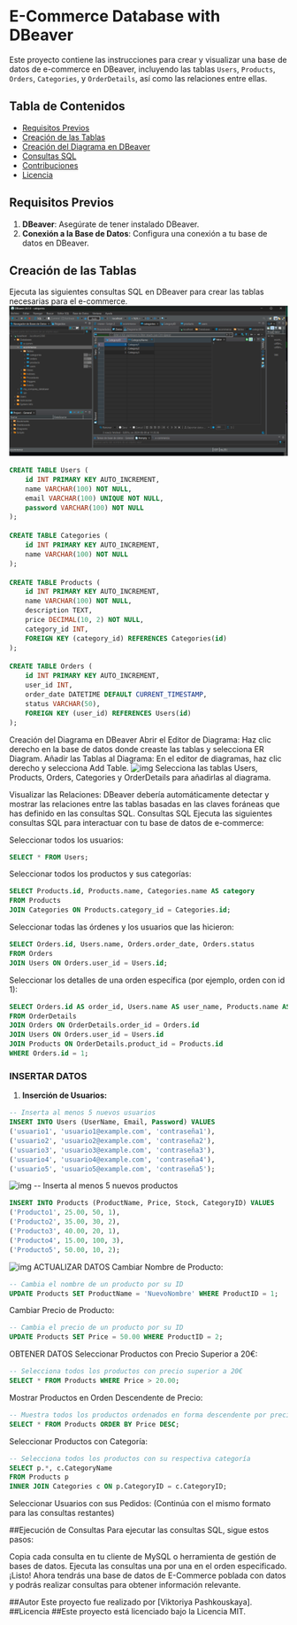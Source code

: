 

# E-Commerce Database with DBeaver

Este proyecto contiene las instrucciones para crear y visualizar una base de datos de e-commerce en DBeaver, incluyendo las tablas `Users`, `Products`, `Orders`, `Categories`, y `OrderDetails`, así como las relaciones entre ellas.

## Tabla de Contenidos

- [Requisitos Previos](#requisitos-previos)
- [Creación de las Tablas](#creación-de-las-tablas)
- [Creación del Diagrama en DBeaver](#creación-del-diagrama-en-dbeaver)
- [Consultas SQL](#consultas-sql)
- [Contribuciones](#contribuciones)
- [Licencia](#licencia)

## Requisitos Previos

1. **DBeaver**: Asegúrate de tener instalado DBeaver.
2. **Conexión a la Base de Datos**: Configura una conexión a tu base de datos en DBeaver.

## Creación de las Tablas

Ejecuta las siguientes consultas SQL en DBeaver para crear las tablas necesarias para el e-commerce.
  ![img](https://github.com/VictoriaPashkouskaya/VictoriaPashkouskaya/blob/main/Captura%20de%20pantalla%202024-06-09%20114955.png) 
```sql
CREATE TABLE Users (
    id INT PRIMARY KEY AUTO_INCREMENT,
    name VARCHAR(100) NOT NULL,
    email VARCHAR(100) UNIQUE NOT NULL,
    password VARCHAR(100) NOT NULL
);

CREATE TABLE Categories (
    id INT PRIMARY KEY AUTO_INCREMENT,
    name VARCHAR(100) NOT NULL
);

CREATE TABLE Products (
    id INT PRIMARY KEY AUTO_INCREMENT,
    name VARCHAR(100) NOT NULL,
    description TEXT,
    price DECIMAL(10, 2) NOT NULL,
    category_id INT,
    FOREIGN KEY (category_id) REFERENCES Categories(id)
);

CREATE TABLE Orders (
    id INT PRIMARY KEY AUTO_INCREMENT,
    user_id INT,
    order_date DATETIME DEFAULT CURRENT_TIMESTAMP,
    status VARCHAR(50),
    FOREIGN KEY (user_id) REFERENCES Users(id)
);
````
Creación del Diagrama en DBeaver
Abrir el Editor de Diagrama:
Haz clic derecho en la base de datos donde creaste las tablas y selecciona ER Diagram.
Añadir las Tablas al Diagrama:
En el editor de diagramas, haz clic derecho y selecciona Add Table.
![img](https://github.com/VictoriaPashkouskaya/VictoriaPashkouskaya/blob/main/Captura%20de%20pantalla%202024-06-09%20114911.png) 
Selecciona las tablas Users, Products, Orders, Categories y OrderDetails para añadirlas al diagrama.

Visualizar las Relaciones:
DBeaver debería automáticamente detectar y mostrar las relaciones entre las tablas basadas en las claves foráneas que has definido en las consultas SQL.
Consultas SQL
Ejecuta las siguientes consultas SQL para interactuar con tu base de datos de e-commerce:

Seleccionar todos los usuarios:
```sql
SELECT * FROM Users;
````

Seleccionar todos los productos y sus categorías:
```sql
SELECT Products.id, Products.name, Categories.name AS category
FROM Products
JOIN Categories ON Products.category_id = Categories.id;
````

Seleccionar todas las órdenes y los usuarios que las hicieron:
```sql
SELECT Orders.id, Users.name, Orders.order_date, Orders.status
FROM Orders
JOIN Users ON Orders.user_id = Users.id;
````

Seleccionar los detalles de una orden específica (por ejemplo, orden con id 1):

```sql
SELECT Orders.id AS order_id, Users.name AS user_name, Products.name AS product_name, OrderDetails.quantity
FROM OrderDetails
JOIN Orders ON OrderDetails.order_id = Orders.id
JOIN Users ON Orders.user_id = Users.id
JOIN Products ON OrderDetails.product_id = Products.id
WHERE Orders.id = 1;
````
###  INSERTAR DATOS

1. **Inserción de Usuarios:**
```sql
-- Inserta al menos 5 nuevos usuarios
INSERT INTO Users (UserName, Email, Password) VALUES
('usuario1', 'usuario1@example.com', 'contraseña1'),
('usuario2', 'usuario2@example.com', 'contraseña2'),
('usuario3', 'usuario3@example.com', 'contraseña3'),
('usuario4', 'usuario4@example.com', 'contraseña4'),
('usuario5', 'usuario5@example.com', 'contraseña5');
````
![img](https://github.com/VictoriaPashkouskaya/VictoriaPashkouskaya/blob/main/Captura%20de%20pantalla%202024-06-09%20123505.png) 
-- Inserta al menos 5 nuevos productos
```sql
INSERT INTO Products (ProductName, Price, Stock, CategoryID) VALUES
('Producto1', 25.00, 50, 1),
('Producto2', 35.00, 30, 2),
('Producto3', 40.00, 20, 1),
('Producto4', 15.00, 100, 3),
('Producto5', 50.00, 10, 2);
````
![img](https://github.com/VictoriaPashkouskaya/VictoriaPashkouskaya/blob/main/Captura%20de%20pantalla%202024-06-09%20123742.png) 
 ACTUALIZAR DATOS
Cambiar Nombre de Producto:
````sql
-- Cambia el nombre de un producto por su ID
UPDATE Products SET ProductName = 'NuevoNombre' WHERE ProductID = 1;
````
Cambiar Precio de Producto:
````sql
-- Cambia el precio de un producto por su ID
UPDATE Products SET Price = 50.00 WHERE ProductID = 2;
````
 OBTENER DATOS
Seleccionar Productos con Precio Superior a 20€:
````sql
-- Selecciona todos los productos con precio superior a 20€
SELECT * FROM Products WHERE Price > 20.00;
````
Mostrar Productos en Orden Descendente de Precio:
````sql
-- Muestra todos los productos ordenados en forma descendente por precio
SELECT * FROM Products ORDER BY Price DESC;
````
Seleccionar Productos con Categoría:
````sql
-- Selecciona todos los productos con su respectiva categoría
SELECT p.*, c.CategoryName 
FROM Products p
INNER JOIN Categories c ON p.CategoryID = c.CategoryID;
````
Seleccionar Usuarios con sus Pedidos: (Continúa con el mismo formato para las consultas restantes)

##Ejecución de Consultas
Para ejecutar las consultas SQL, sigue estos pasos:

Copia cada consulta en tu cliente de MySQL o herramienta de gestión de bases de datos.
Ejecuta las consultas una por una en el orden especificado.
¡Listo! Ahora tendrás una base de datos de E-Commerce poblada con datos y podrás realizar consultas para obtener información relevante.


##Autor
Este proyecto fue realizado por [Viktoriya Pashkouskaya].
##Licencia
##Este proyecto está licenciado bajo la Licencia MIT.

